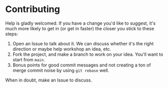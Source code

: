 # Contributing

Help is gladly welcomed. If you have a change you'd like to suggest, it's much
more likely to get in (or get in faster) the closer you stick to these steps:

1. Open an Issue to talk about it. We can discuss whether it's the right
   direction or maybe help workshop an idea, etc.
1. Fork the project, and make a branch to work on your idea. You'll want to
   start from `main`.
1. Bonus points for good commit messages and not creating a ton of merge commit
   noise by using `git rebase` well.

When in doubt, make an Issue to discuss.
